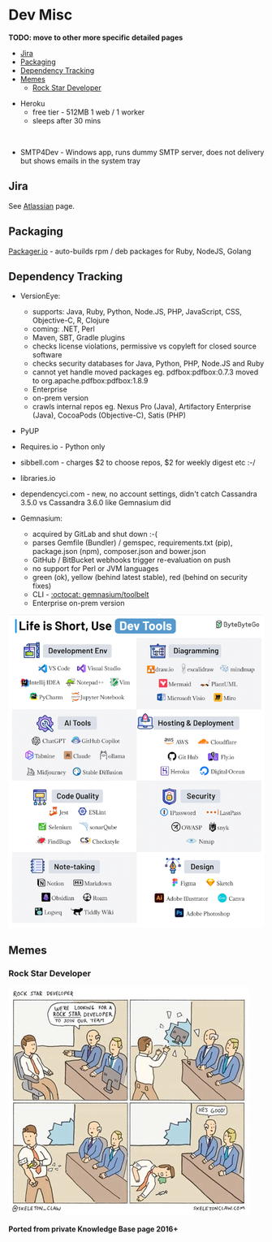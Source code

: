 # Dev Misc

**TODO: move to other more specific detailed pages**

<!-- INDEX_START -->

- [Jira](#jira)
- [Packaging](#packaging)
- [Dependency Tracking](#dependency-tracking)
- [Memes](#memes)
  - [Rock Star Developer](#rock-star-developer)

<!-- INDEX_END -->

- Heroku
  - free tier - 512MB 1 web / 1 worker
  - sleeps after 30 mins

<br>

- SMTP4Dev - Windows app, runs dummy SMTP server, does not delivery but shows emails in the system tray

## Jira

See [Atlassian](atlassian.md) page.

## Packaging

[Packager.io](https://packager.io/) - auto-builds rpm / deb packages for Ruby, NodeJS, Golang

## Dependency Tracking

- VersionEye:
  - supports: Java, Ruby, Python, Node.JS, PHP, JavaScript, CSS, Objective-C, R, Clojure
  - coming: .NET, Perl
  - Maven, SBT, Gradle plugins
  - checks license violations, permissive vs copyleft for closed source software
  - checks security databases for Java, Python, PHP, Node.JS and Ruby
  - cannot yet handle moved packages eg. pdfbox:pdfbox:0.7.3 moved to org.apache.pdfbox:pdfbox:1.8.9
  - Enterprise
  - on-prem version
  - crawls internal repos eg. Nexus Pro (Java), Artifactory Enterprise (Java), CocoaPods (Objective-C), Satis (PHP)

- PyUP
- Requires.io - Python only
- sibbell.com - charges $2 to choose repos, $2 for weekly digest etc :-/
- libraries.io
- dependencyci.com - new, no account settings, didn't catch Cassandra 3.5.0 vs Cassandra 3.6.0 like Gemnasium did

- Gemnasium:
  - acquired by GitLab and shut down :-(
  - parses Gemfile (Bundler) / gemspec, requirements.txt (pip), package.json (npm), composer.json and bower.json
  - GitHub / BitBucket webhooks trigger re-evaluation on push
  - no support for Perl or JVM languages
  - green (ok), yellow (behind latest stable), red (behind on security fixes)
  - CLI - [:octocat: gemnasium/toolbelt](https://github.com/gemnasium/toolbelt)
  - Enterprise on-prem version

![Life is Short, Use Dev tools](images/life_is_short_use_dev_tools.gif)

## Memes

### Rock Star Developer

![Rock Star Developer](images/rock_star_developer.png)

**Ported from private Knowledge Base page 2016+**

